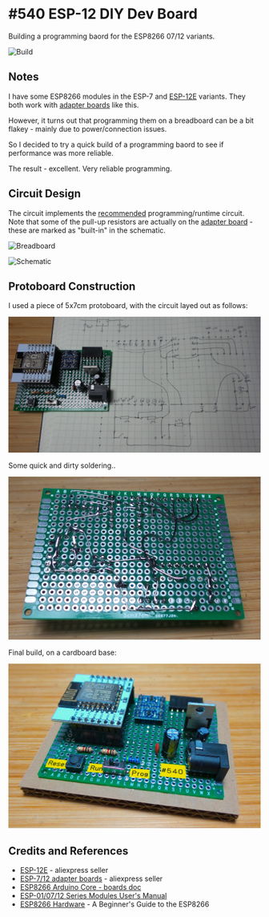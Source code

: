 # #540 ESP-12 DIY Dev Board

Building a programming baord for the ESP8266 07/12 variants.

![Build](./assets/ProgrammingBoard_build.jpg?raw=true)

## Notes

I have some ESP8266 modules in the ESP-7 and [ESP-12E](https://www.aliexpress.com/item/32339917567.html) variants.
They both work with [adapter boards](https://www.aliexpress.com/item/32649040259.html) like this.

However, it turns out that programming them on a breadboard can be a bit flakey - mainly due to power/connection issues.

So I decided to try a quick build of a programming baord to see if performance was more reliable.

The result - excellent. Very reliable programming.

## Circuit Design

The circuit implements the [recommended](https://tttapa.github.io/ESP8266/Chap02%20-%20Hardware.html) programming/runtime
circuit. Note that some of the pull-up resistors are actually on the
[adapter board](https://www.aliexpress.com/item/32649040259.html) - these are marked as "built-in" in the schematic.

![Breadboard](./assets/ProgrammingBoard_bb.jpg?raw=true)

![Schematic](./assets/ProgrammingBoard_schematic.jpg?raw=true)

## Protoboard Construction

I used a piece of 5x7cm protoboard, with the circuit layed out as follows:

![build_layout](./assets/build_layout.jpg?raw=true)

Some quick and dirty soldering..

![build_back](./assets/build_back.jpg?raw=true)

Final build, on a cardboard base:

![build_front](./assets/build_front.jpg?raw=true)

## Credits and References

* [ESP-12E](https://www.aliexpress.com/item/32339917567.html) - aliexpress seller
* [ESP-7/12 adapter boards](https://www.aliexpress.com/item/32649040259.html) - aliexpress seller
* [ESP8266 Arduino Core - boards doc](https://arduino-esp8266.readthedocs.io/en/2.6.3/boards.html)
* [ESP-01/07/12 Series Modules User's Manual](http://wiki.ai-thinker.com/_media/esp8266/esp8266_series_modules_user_manual_v1.1.pdf)
* [ESP8266 Hardware](https://tttapa.github.io/ESP8266/Chap02%20-%20Hardware.html) - A Beginner's Guide to the ESP8266
